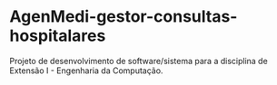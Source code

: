 # AgenMedi-gestor-consultas-hospitalares
Projeto de desenvolvimento de software/sistema para a disciplina de Extensão I - Engenharia da Computação.
